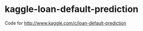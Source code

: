 kaggle-loan-default-prediction
==============================

Code for http://www.kaggle.com/c/loan-default-prediction
